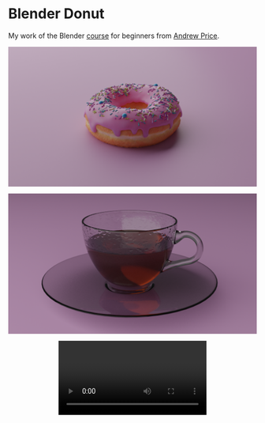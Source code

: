 # Blender Donut

My work of the Blender [course](https://www.youtube.com/watch?v=NyJWoyVx_XI&list=PLjEaoINr3zgEq0u2MzVgAaHEBt--xLB6U) for beginners from [Andrew Price](https://www.youtube.com/channel/UCOKHwx1VCdgnxwbjyb9Iu1g).

<p align="center">
  <img align="center" src="donut_render6.png"><br>
</p>

<p align="center">
  <img align="center" src="cup_render4.png"><br>
</p>

<p align="center">
  <video align="center" src="blender_donut.mp4"><br>
</p>
